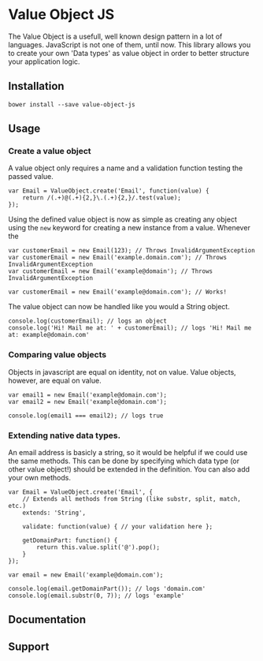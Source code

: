 # Value Object JS
The Value Object is a usefull, well known design pattern in a lot of languages. JavaScript is not one of them, until now. This library allows you to create your own 'Data types' as value object in order to better structure your application logic.

## Installation
`bower install --save value-object-js`

## Usage

### Create a value object

A value object only requires a name and a validation function testing the passed value.

```
var Email = ValueObject.create('Email', function(value) {
	return /(.+)@(.+){2,}\.(.+){2,}/.test(value);
});
```

Using the defined value object is now as simple as creating any object using the `new` keyword for creating a new instance from a value. Whenever the

```
var customerEmail = new Email(123); // Throws InvalidArgumentException
var customerEmail = new Email('example.domain.com'); // Throws InvalidArgumentException
var customerEmail = new Email('example@domain'); // Throws InvalidArgumentException

var customerEmail = new Email('example@domain.com'); // Works!
```

The value object can now be handled like you would a String object.

```
console.log(customerEmail); // logs an object
console.log('Hi! Mail me at: ' + customerEmail); // logs 'Hi! Mail me at: example@domain.com'
```

### Comparing value objects

Objects in javascript are equal on identity, not on value. Value objects, however, are equal on value.

```
var email1 = new Email('example@domain.com');
var email2 = new Email('example@domain.com');

console.log(email1 === email2); // logs true
```

### Extending native data types.

An email address is basicly a string, so it would be helpful if we could use the same methods. This can be done by specifying which data type (or other value object!) should be extended in the definition. You can also add your own methods.

```
var Email = ValueObject.create('Email', {
	// Extends all methods from String (like substr, split, match, etc.)
	extends: 'String',
	
	validate: function(value) { // your validation here };
	
	getDomainPart: function() {
		return this.value.split('@').pop();
	}
});

var email = new Email('example@domain.com');

console.log(email.getDomainPart()); // logs 'domain.com'
console.log(email.substr(0, 7)); // logs 'example'
```

## Documentation

## Support

